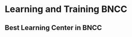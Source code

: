 # Learning and Training BNCC
## Best Learning Center in BNCC

<!---
lntbncc/lntbncc is a ✨ special ✨ repository because its `README.md` (this file) appears on your GitHub profile.
You can click the Preview link to take a look at your changes.
--->
